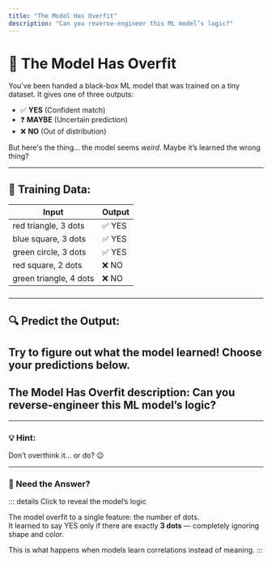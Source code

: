 ```yaml
---
title: "The Model Has Overfit"
description: "Can you reverse-engineer this ML model’s logic?"
---
```


# 🤖 The Model Has Overfit

You've been handed a black-box ML model that was trained on a tiny dataset.
It gives one of three outputs:
- ✅ **YES** (Confident match)
- ❓ **MAYBE** (Uncertain prediction)
- ❌ **NO** (Out of distribution)

But here's the thing... the model seems *weird*. Maybe it’s learned the wrong thing?

---

## 🧪 Training Data:

| Input                     | Output |
|--------------------------|--------|
| red triangle, 3 dots     | ✅ YES |
| blue square, 3 dots      | ✅ YES |
| green circle, 3 dots     | ✅ YES |
| red square, 2 dots       | ❌ NO  |
| green triangle, 4 dots   | ❌ NO  |

---

## 🔍 Predict the Output:
Try to figure out what the model learned! Choose your predictions below.
---
The Model Has Overfit
description: Can you reverse-engineer this ML model’s logic?
---

<script setup>
import OverfitRiddle from './.vitepress/components/OverfitRiddle.vue'
</script>

<ClientOnly>
  <OverfitRiddle />
</ClientOnly>

---

### 💡 Hint:
Don’t overthink it… or do? 😉

---

### 🧠 Need the Answer?

::: details Click to reveal the model’s logic

The model overfit to a single feature: the number of dots.  
It learned to say YES only if there are exactly **3 dots** — completely ignoring shape and color.

This is what happens when models learn correlations instead of meaning.
:::


<style scoped>
table {
  font-size: 1rem;
  margin-bottom: 1.5rem;
}
</style>

